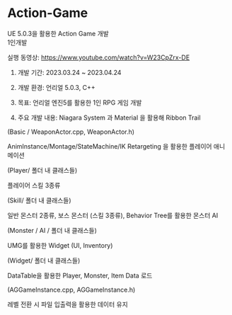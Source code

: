 # Action-Game
UE 5.0.3을 활용한 Action Game 개발  
1인개발  

실행 동영상: https://www.youtube.com/watch?v=W23CpZrx-DE  

1) 개발 기간: 2023.03.24 ~ 2023.04.24  

2) 개발 환경: 언리얼 5.0.3, C++  

3) 목표: 언리얼 엔진5를 활용한 1인 RPG 게임 개발  

4) 주요 개발 내용:
Niagara System 과 Material 을 활용해 Ribbon Trail

(Basic / WeaponActor.cpp, WeaponActor.h)  
  
AnimInstance/Montage/StateMachine/IK Retargeting 을 활용한 플레이어 애니메이션  

(Player/ 폴더 내 클래스들)  

플레이어 스킬 3종류  

(Skill/ 폴더 내 클래스들)  

일반 몬스터 2종류, 보스 몬스터 (스킬 3종류), Behavior Tree를 활용한 몬스터 AI  

(Monster / AI / 폴더 내 클래스들)  

UMG를 활용한 Widget (UI, Inventory)  

(Widget/ 폴더 내 클래스들)  

DataTable을 활용한 Player, Monster, Item Data 로드  

(AGGameInstance.cpp, AGGameInstance.h)  

레벨 전환 시 파일 입출력을 활용한 데이터 유지  
